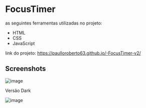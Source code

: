 # FocusTimer

as seguintes ferramentas utilizadas no projeto:

- HTML 
- CSS
- JavaScript

link do projeto: https://paulloroberto63.github.io/-FocusTimer-v2/

## Screenshots
![image](https://github.com/paulloroberto63/-FocusTimer-v2/assets/95132692/13af7bb1-89b3-467a-a6ef-276c73f4b4fa)


Versão Dark 

![image](https://github.com/paulloroberto63/-FocusTimer-v2/assets/95132692/8e4e20c5-f43c-4d94-9875-aeba38300134)

